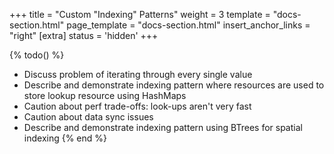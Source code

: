 +++
title = "Custom \"Indexing\" Patterns"
weight = 3
template = "docs-section.html"
page_template = "docs-section.html"
insert_anchor_links = "right"
[extra]
status = 'hidden'
+++

{% todo() %}

* Discuss problem of iterating through every single value
* Describe and demonstrate indexing pattern where resources are used to store lookup resource using HashMaps
* Caution about perf trade-offs: look-ups aren't very fast
* Caution about data sync issues
* Describe and demonstrate indexing pattern using BTrees for spatial indexing
{% end %}
